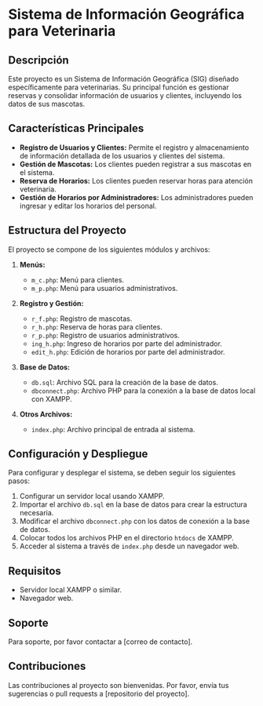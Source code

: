 # Sistema de Información Geográfica para Veterinaria

## Descripción
Este proyecto es un Sistema de Información Geográfica (SIG) diseñado específicamente para veterinarias. Su principal función es gestionar reservas y consolidar información de usuarios y clientes, incluyendo los datos de sus mascotas.

## Características Principales
- **Registro de Usuarios y Clientes:** Permite el registro y almacenamiento de información detallada de los usuarios y clientes del sistema.
- **Gestión de Mascotas:** Los clientes pueden registrar a sus mascotas en el sistema.
- **Reserva de Horarios:** Los clientes pueden reservar horas para atención veterinaria.
- **Gestión de Horarios por Administradores:** Los administradores pueden ingresar y editar los horarios del personal.

## Estructura del Proyecto
El proyecto se compone de los siguientes módulos y archivos:

1. **Menús:**
   - `m_c.php`: Menú para clientes.
   - `m_p.php`: Menú para usuarios administrativos.

2. **Registro y Gestión:**
   - `r_f.php`: Registro de mascotas.
   - `r_h.php`: Reserva de horas para clientes.
   - `r_p.php`: Registro de usuarios administrativos.
   - `ing_h.php`: Ingreso de horarios por parte del administrador.
   - `edit_h.php`: Edición de horarios por parte del administrador.

3. **Base de Datos:**
   - `db.sql`: Archivo SQL para la creación de la base de datos.
   - `dbconnect.php`: Archivo PHP para la conexión a la base de datos local con XAMPP.

4. **Otros Archivos:**
   - `index.php`: Archivo principal de entrada al sistema.

## Configuración y Despliegue
Para configurar y desplegar el sistema, se deben seguir los siguientes pasos:
1. Configurar un servidor local usando XAMPP.
2. Importar el archivo `db.sql` en la base de datos para crear la estructura necesaria.
3. Modificar el archivo `dbconnect.php` con los datos de conexión a la base de datos.
4. Colocar todos los archivos PHP en el directorio `htdocs` de XAMPP.
5. Acceder al sistema a través de `index.php` desde un navegador web.

## Requisitos
- Servidor local XAMPP o similar.
- Navegador web.

## Soporte
Para soporte, por favor contactar a [correo de contacto].

## Contribuciones
Las contribuciones al proyecto son bienvenidas. Por favor, envía tus sugerencias o pull requests a [repositorio del proyecto].
